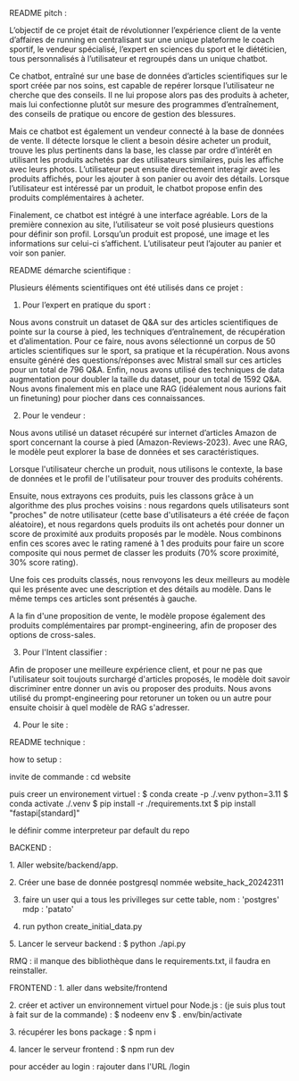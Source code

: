 README pitch :

L’objectif de ce projet était de révolutionner l’expérience client de la vente d’affaires de running en centralisant sur une unique plateforme le coach sportif, le vendeur spécialisé, l’expert en sciences du sport et le diététicien, tous personnalisés à l’utilisateur et regroupés dans un unique chatbot. 

Ce chatbot, entraîné sur une base de données d’articles scientifiques sur le sport créée par nos soins, est capable de repérer lorsque l’utilisateur ne cherche que des conseils. Il ne lui propose alors pas des produits à acheter, mais lui confectionne plutôt sur mesure des programmes d’entraînement, des conseils de pratique ou encore de gestion des blessures.

Mais ce chatbot est également un vendeur connecté à la base de données de vente. Il détecte lorsque le client a besoin désire acheter un produit, trouve les plus pertinents dans la base, les classe par ordre d’intérêt en utilisant les produits achetés par des utilisateurs similaires, puis les affiche avec leurs photos. L’utilisateur peut ensuite directement interagir avec les produits affichés, pour les ajouter à son panier ou avoir des détails. Lorsque l’utilisateur est intéressé par un produit, le chatbot propose enfin des produits complémentaires à acheter.

Finalement, ce chatbot est intégré à une interface agréable. Lors de la première connexion au site, l’utilisateur se voit posé plusieurs questions pour définir son profil. Lorsqu’un produit est proposé, une image et les informations sur celui-ci s’affichent. L’utilisateur peut l’ajouter au panier et voir son panier.

README démarche scientifique :

Plusieurs éléments scientifiques ont été utilisés dans ce projet :

1)	Pour l’expert en pratique du sport :

Nous avons construit un dataset de Q&A sur des articles scientifiques de pointe sur la course à pied, les techniques d’entraînement, de récupération et d’alimentation.
Pour ce faire, nous avons sélectionné un corpus de 50 articles scientifiques sur le sport, sa pratique et la récupération. Nous avons ensuite généré des questions/réponses avec Mistral small sur ces articles pour un total de 796 Q&A.
Enfin, nous avons utilisé des techniques de data augmentation pour doubler la taille du dataset, pour un total de 1592 Q&A.
Nous avons finalement mis en place une RAG (idéalement nous aurions fait un finetuning) pour piocher dans ces connaissances.

2)	Pour le vendeur :

Nous avons utilisé un dataset récupéré sur internet d’articles Amazon de sport concernant la course à pied (Amazon-Reviews-2023). 
Avec une RAG, le modèle peut explorer la base de données et ses caractéristiques.

Lorsque l'utilisateur cherche un produit, nous utilisons le contexte, la base de données et le profil de l'utilisateur pour trouver des produits cohérents.

Ensuite, nous extrayons ces produits, puis les classons grâce à un algorithme des plus proches voisins : nous regardons quels utilisateurs sont "proches" de notre utilisateur (cette base d'utilisateurs a été créée de façon aléatoire), et nous regardons quels produits ils ont achetés pour donner un score de proximité aux produits proposés par le modèle. Nous combinons enfin ces scores avec le rating ramené à 1 des produits pour faire un score composite qui nous permet de classer les produits (70% score proximité, 30% score rating).

Une fois ces produits classés, nous renvoyons les deux meilleurs au modèle qui les présente avec une description et des détails au modèle. Dans le même temps ces articles sont présentés à gauche. 

A la fin d'une proposition de vente, le modèle propose également des produits complémentaires par prompt-engineering, afin de proposer des options de cross-sales.

3) Pour l'Intent classifier :

Afin de proposer une meilleure expérience client, et pour ne pas que l'utilisateur soit toujouts surchargé d'articles proposés, le modèle doit savoir discriminer entre donner un avis ou proposer des produits. Nous avons utilisé du prompt-engineering pour retoruner un token ou un autre pour ensuite choisir à quel modèle de RAG s'adresser.

4) Pour le site :



README technique :

how to setup :

invite de commande : 
cd website

puis creer un environement virtuel : 
 $ conda create -p ./.venv python=3.11
 $ conda activate ./.venv
 $ pip install -r ./requirements.txt
 $ pip install "fastapi[standard]"

le définir comme interpreteur par default du repo

BACKEND : 


1.⁠ ⁠Aller website/backend/app.

2.⁠ ⁠Créer une base de donnée postgresql nommée website_hack_20242311

3. faire un user qui a tous les privilleges sur cette table, nom : 'postgres' mdp : 'patato'

4. run 
python create_initial_data.py

5.⁠ ⁠Lancer le serveur backend : 
 $ python ./api.py

RMQ : il manque des bibliothèque dans le requirements.txt, il faudra en reinstaller. 


FRONTEND : 
1.⁠ ⁠aller dans website/frontend

2.⁠ ⁠créer et activer un environnement virtuel pour Node.js : (je suis plus tout à fait sur de la commande) :
 $ nodeenv env
 $ . env/bin/activate

3.⁠ ⁠récupérer les bons package : 
 $ npm i

4.⁠ ⁠lancer le serveur frontend : 
 $ npm run dev

pour accéder au login : rajouter dans l'URL /login
